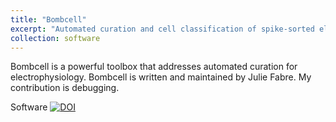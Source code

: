 ```yaml
---
title: "Bombcell"
excerpt: "Automated curation and cell classification of spike-sorted electrophysiology data (Julie Fabre) <br/><img src='/images/Bombcell.png'>"
collection: software
---
```


Bombcell is a powerful toolbox that addresses automated curation for electrophysiology.
Bombcell is written and maintained by Julie Fabre. My contribution is debugging.

Software [![DOI](https://zenodo.org/badge/DOI/10.5281/zenodo.8172822.svg)](https://doi.org/10.5281/zenodo.8172822)
